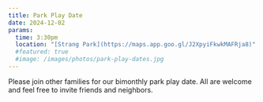 ```yaml
---
title: Park Play Date
date: 2024-12-02
params:
  time: 3:30pm
  location: "[Strang Park](https://maps.app.goo.gl/J2XpyiFkwkMAFRja8)"
  #featured: true
  #image: /images/photos/park-play-dates.jpg
---
```


Please join other families for our bimonthly park play date. All are welcome and feel free to invite friends and neighbors.
